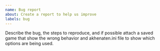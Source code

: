 ```yaml
---
name: Bug report
about: Create a report to help us improve
labels: bug
---
```

Describe the bug, the steps to reproduce, and if possible attach a saved game that show the wrong behavior and akhenaten.ini file to show which options are being used.
